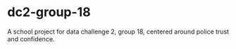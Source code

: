 # dc2-group-18
A school project for data challenge 2, group 18, centered around police trust and confidence.
